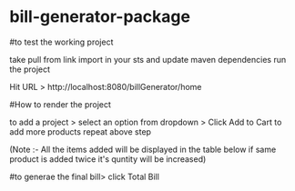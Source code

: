 # bill-generator-package

#to test the working project

take pull from link
import in your sts and update maven dependencies
run the project 

Hit URL > http://localhost:8080/billGenerator/home

#How to render the project

to add a project > select an option from dropdown > Click Add to Cart
to add more products repeat above step

(Note :- All the items added will be displayed in the table below
if same product is added twice it's quntity will be increased)

#to generae the final bill> click Total Bill 
